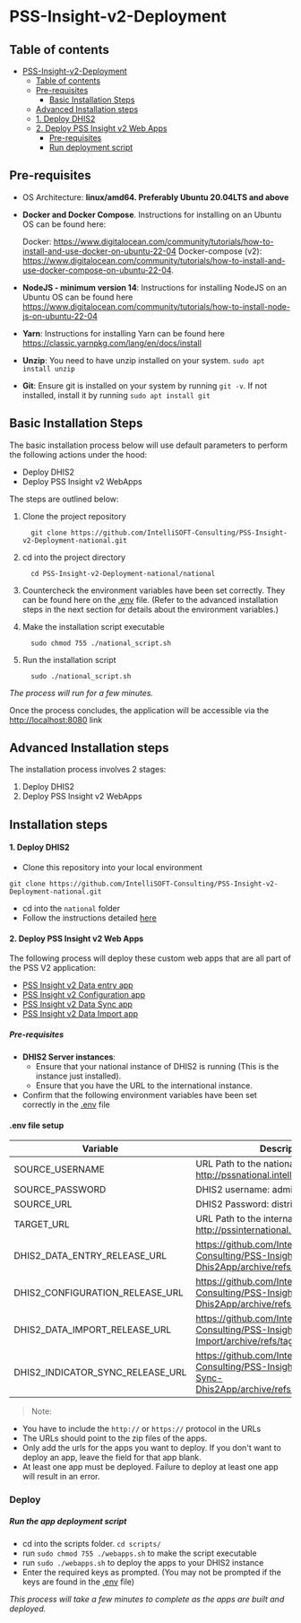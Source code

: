 # PSS-Insight-v2-Deployment

## Table of contents

<!-- TOC -->

* [PSS-Insight-v2-Deployment](#pss-insight-v2-deployment)
  * [Table of contents](#table-of-contents)
  * [Pre-requisites](#pre-requisites)
    * [Basic Installation Steps](#basic-installation-steps)
  *  [Advanced Installation steps](#advanced-installation-steps)
    * [1. Deploy DHIS2](#1-deploy-dhis2)
    * [2. Deploy PSS Insight v2 Web Apps](#2-deploy-pss-insight-v2-web-apps)
      * [Pre-requisites](#pre-requisites-1)
      * [Run deployment script](#run-deployment-script)

<!-- TOC -->

## Pre-requisites

- OS Architecture: **linux/amd64. Preferably Ubuntu 20.04LTS and above**
- **Docker and Docker Compose**. Instructions for installing on an Ubuntu OS can be found here:
  
  Docker: https://www.digitalocean.com/community/tutorials/how-to-install-and-use-docker-on-ubuntu-22-04
  Docker-compose (v2): https://www.digitalocean.com/community/tutorials/how-to-install-and-use-docker-compose-on-ubuntu-22-04. 

- **NodeJS - minimum version 14**: Instructions for installing NodeJS on an Ubuntu OS can be found here https://www.digitalocean.com/community/tutorials/how-to-install-node-js-on-ubuntu-22-04
- **Yarn**: Instructions for installing Yarn can be found here https://classic.yarnpkg.com/lang/en/docs/install
- **Unzip**: You need to have unzip installed on your system. `sudo apt install unzip`
- **Git**: Ensure git is installed on your system by running `git -v`. If not installed, install it by running `sudo apt install git`


## Basic Installation Steps

The basic installation process below will use default parameters to perform the following actions under the hood:

* Deploy DHIS2
* Deploy PSS Insight v2 WebApps

The steps are outlined below:

1. Clone the project repository
   ```
     git clone https://github.com/IntelliSOFT-Consulting/PSS-Insight-v2-Deployment-national.git
   ```
2. cd into the project directory
   ```
     cd PSS-Insight-v2-Deployment-national/national
   ```
3. Countercheck the environment variables have been set correctly. They can be found here on the [.env](./.env) file. (Refer to the advanced installation steps in the next section for details about the environment variables.)

4. Make the installation script executable
   ```
     sudo chmod 755 ./national_script.sh
   ```
4. Run the installation script
   ```
     sudo ./national_script.sh
   ```

*The process will run for a few minutes.*

Once the process concludes, the application will be accessible via the [http://localhost:8080](http://localhost:8080/) link

## Advanced Installation steps

The installation process involves 2 stages:

1. Deploy DHIS2
2. Deploy PSS Insight v2 WebApps

## Installation steps

#### 1. Deploy DHIS2

- Clone this repository into your local environment

``git clone https://github.com/IntelliSOFT-Consulting/PSS-Insight-v2-Deployment-national.git``

- cd into the `national` folder
- Follow the instructions detailed [here](./national/README.md)

#### 2. Deploy PSS Insight v2 Web Apps

The following process will deploy these custom web apps that are all part of the PSS V2 application:

- [PSS Insight v2 Data entry app](https://github.com/IntelliSOFT-Consulting/PSS-Insight-v2-Dataentry-Dhis2App)
- [PSS Insight v2 Configuration app](https://github.com/IntelliSOFT-Consulting/PSS-Insight-v2-National-Dhis2App)
- [PSS Insight v2 Data Sync app](https://github.com/IntelliSOFT-Consulting/PSS-Insight-v2-Indicator-Sync-Dhis2App)
- [PSS Insight v2 Data Import app](https://github.com/IntelliSOFT-Consulting/PSS-Insight-v2-Data-Import)

##### Pre-requisites

- **DHIS2 Server instances**:
  - Ensure that your national instance of DHIS2 is running (This is the instance just installed).
  - Ensure that you have the URL to the international instance.
- Confirm that the following environment variables have been set correctly in the [.env](./national/.env) file

#### .env file setup

| Variable                         | Description                                                                                                   |
| -------------------------------- | ------------------------------------------------------------------------------------------------------------- |
| SOURCE_USERNAME                  | URL Path to the national instance, e.g.  http://pssnational.intellisoftkenya.com                               |
| SOURCE_PASSWORD                  | DHIS2 username: admin                                                                                         |
| SOURCE_URL                       | DHIS2 Password: district                                                                                      |
| TARGET_URL                       | URL Path to the international instance, e.g. http://pssinternational.intellisoftkenya.com                      |
| DHIS2_DATA_ENTRY_RELEASE_URL     | https://github.com/IntelliSOFT-Consulting/PSS-Insight-v2-Dataentry-Dhis2App/archive/refs/tags/V1.0.0.zip      |
| DHIS2_CONFIGURATION_RELEASE_URL  | https://github.com/IntelliSOFT-Consulting/PSS-Insight-v2-National-Dhis2App/archive/refs/tags/v1.0.0.zip       |
| DHIS2_DATA_IMPORT_RELEASE_URL    | https://github.com/IntelliSOFT-Consulting/PSS-Insight-v2-Data-Import/archive/refs/tags/v1.0.0.zip             |
| DHIS2_INDICATOR_SYNC_RELEASE_URL | https://github.com/IntelliSOFT-Consulting/PSS-Insight-v2-Indicator-Sync-Dhis2App/archive/refs/tags/v1.0.0.zip |

> Note:

- You have to include the `http://` or `https://` protocol in the URLs
- The URLs should point to the zip files of the apps.
- Only add the urls for the apps you want to deploy. If you don't want to deploy an app, leave the field for that app blank.
- At least one app must be deployed. Failure to deploy at least one app will result in an error.

### Deploy

##### Run the app deployment script

- cd into the scripts folder. `cd scripts/`
- run `sudo chmod 755 ./webapps.sh` to make the script executable
- run `sudo ./webapps.sh` to deploy the apps to your DHIS2 instance
- Enter the required keys as prompted. (You may not be prompted if the keys are found in the [.env](./national/.env) file)

*This process will take a few minutes to complete as the apps are built and deployed.*
